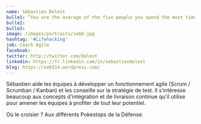 ```yaml
---
name: Sébastien Delest
bulle1: “You are the average of the five people you spend the most time with.” – Jim Rohn
bulle2: 
bulle3: 
image: /images/portraits/sebD.jpg
hashtag: '#Lifehacking'
job: Coach Agile
facebook: 
twitter: http://twitter.com/Delest
linkedin: https://fr.linkedin.com/in/sebastiendelest
blog: https://seb314.wordpress.com/
---
```


Sébastien aide les équipes à développer un fonctionnement agile (Scrum / Scrumban / Kanban) et les conseille sur la stratégie de test. Il s’intéresse beaucoup aux concepts d'intégration et de livraison continue qu'il utilise pour amener les équipes à profiter de tout leur potentiel.

Où le croisier ? Aux différents Pokestops de la Défense.
